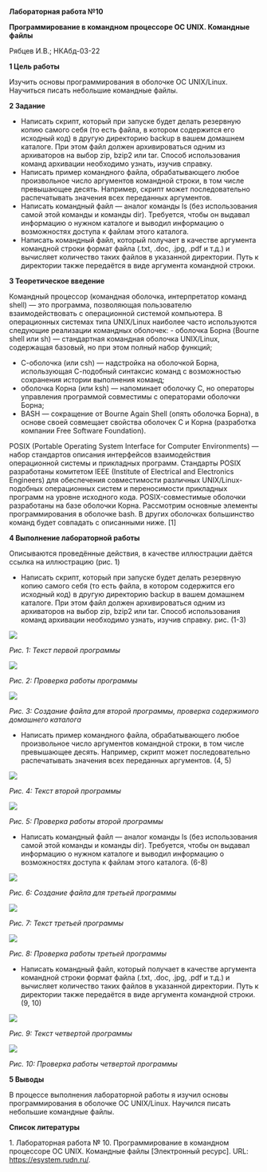 ﻿**Лабораторная работа №10**

**Программирование в командном процессоре ОС UNIX. Командные файлы**

Рябцев И.В.; НКАбд-03-22

**1	Цель работы**

Изучить основы программирования в оболочке ОС UNIX/Linux. Научиться писать небольшие командные файлы.

**2	Задание**

- Написать скрипт, который при запуске будет делать резервную копию самого себя (то есть файла, в котором содержится его исходный код) в другую директорию backup в вашем домашнем каталоге. При этом файл должен архивироваться одним из архиваторов на выбор zip, bzip2 или tar. Способ использования команд архивации необходимо узнать, изучив справку.
- Написать пример командного файла, обрабатывающего любое произвольное число аргументов командной строки, в том числе превышающее десять. Например, скрипт может последовательно распечатывать значения всех переданных аргументов.
- Написать командный файл — аналог команды ls (без использования самой этой команды и команды dir). Требуется, чтобы он выдавал информацию о нужном каталоге и выводил информацию о возможностях доступа к файлам этого каталога.
- Написать командный файл, который получает в качестве аргумента командной строки формат файла (.txt, .doc, .jpg, .pdf и т.д.) и вычисляет количество таких файлов в указанной директории. Путь к директории также передаётся в виде аргумента командной строки.

**3	Теоретическое введение**

Командный процессор (командная оболочка, интерпретатор команд shell) — это программа, позволяющая пользователю взаимодействовать с операционной системой компьютера. В операционных системах типа UNIX/Linux наиболее часто используются следующие реализации командных оболочек: - оболочка Борна (Bourne shell или sh) — стандартная командная оболочка UNIX/Linux, содержащая базовый, но при этом полный набор функций;

- С-оболочка (или csh) — надстройка на оболочкой Борна, использующая С-подобный синтаксис команд с возможностью сохранения истории выполнения команд;
- оболочка Корна (или ksh) — напоминает оболочку С, но операторы управления программой совместимы с операторами оболочки Борна;
- BASH — сокращение от Bourne Again Shell (опять оболочка Борна), в основе своей совмещает свойства оболочек С и Корна (разработка компании Free Software Foundation).

POSIX (Portable Operating System Interface for Computer Environments) — набор стандартов описания интерфейсов взаимодействия операционной системы и прикладных программ. Стандарты POSIX разработаны комитетом IEEE (Institute of Electrical and Electronics Engineers) для обеспечения совместимости различных UNIX/Linux-подобных операционных систем и переносимости прикладных программ на уровне исходного кода. POSIX-совместимые оболочки разработаны на базе оболочки Корна. Рассмотрим основные элементы программирования в оболочке bash. В других оболочках большинство команд будет совпадать с описанными ниже. [1]

**4	Выполнение лабораторной работы**

Описываются проведённые действия, в качестве иллюстрации даётся ссылка на иллюстрацию (рис. 1)

- Написать скрипт, который при запуске будет делать резервную копию самого себя (то есть файла, в котором содержится его исходный код) в другую директорию backup в вашем домашнем каталоге. При этом файл должен архивироваться одним из архиваторов на выбор zip, bzip2 или tar. Способ использования команд архивации необходимо узнать, изучив справку. рис. (1-3)

![](Aspose.Words.e76e1743-788c-4453-9c7c-8ae71e6cd939.001.png)

*Рис. 1: Текст первой программы*

![](Aspose.Words.e76e1743-788c-4453-9c7c-8ae71e6cd939.002.png)

*Рис. 2: Проверка работы программы*

![](Aspose.Words.e76e1743-788c-4453-9c7c-8ae71e6cd939.003.png)

*Рис. 3: Создание файла для второй программы, проверка содержимого домашнего каталога*

- Написать пример командного файла, обрабатывающего любое произвольное число аргументов командной строки, в том числе превышающее десять. Например, скрипт может последовательно распечатывать значения всех переданных аргументов. (4, 5)

![](Aspose.Words.e76e1743-788c-4453-9c7c-8ae71e6cd939.004.png)

*Рис. 4: Текст второй программы*

![](Aspose.Words.e76e1743-788c-4453-9c7c-8ae71e6cd939.005.png)

*Рис. 5: Проверка работы второй программы*

- Написать командный файл — аналог команды ls (без использования самой этой команды и команды dir). Требуется, чтобы он выдавал информацию о нужном каталоге и выводил информацию о возможностях доступа к файлам этого каталога. (6-8)

![](Aspose.Words.e76e1743-788c-4453-9c7c-8ae71e6cd939.006.png)

*Рис. 6: Создание файла для третьей программы*

![](Aspose.Words.e76e1743-788c-4453-9c7c-8ae71e6cd939.007.png)

*Рис. 7: Текст третьей программы*

![](Aspose.Words.e76e1743-788c-4453-9c7c-8ae71e6cd939.008.png)

*Рис. 8: Проверка работы третьей программы*

- Написать командный файл, который получает в качестве аргумента командной строки формат файла (.txt, .doc, .jpg, .pdf и т.д.) и вычисляет количество таких файлов в указанной директории. Путь к директории также передаётся в виде аргумента командной строки. (9, 10)

![](Aspose.Words.e76e1743-788c-4453-9c7c-8ae71e6cd939.009.png)

*Рис. 9: Текст четвертой программы*

![](Aspose.Words.e76e1743-788c-4453-9c7c-8ae71e6cd939.010.png)

*Рис. 10: Проверка работы четвертой программы*

**5	Выводы**

В процессе выполнения лабораторной работы я изучил основы программирования в оболочке ОС UNIX/Linux. Научился писать небольшие командные файлы.

**Список литературы**

1\. 	Лабораторная работа № 10. Программирование в командном процессоре ОС UNIX. Командные файлы [Электронный ресурс]. URL: <https://esystem.rudn.ru/>.
